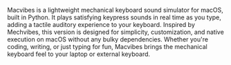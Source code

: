 Macvibes is a lightweight mechanical keyboard sound simulator for macOS, built in Python. It plays satisfying keypress sounds in real time as you type, adding a tactile auditory experience to your keyboard. Inspired by Mechvibes, this version is designed for simplicity, customization, and native execution on macOS without any bulky dependencies. Whether you're coding, writing, or just typing for fun, Macvibes brings the mechanical keyboard feel to your laptop or external keyboard.
